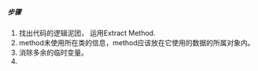 ##### 步骤

1. 找出代码的逻辑泥团， 运用Extract Method.
2.  method未使用所在类的信息，method应该放在它使用的数据的所属对象内。
3. 消除多余的临时变量。
4. 